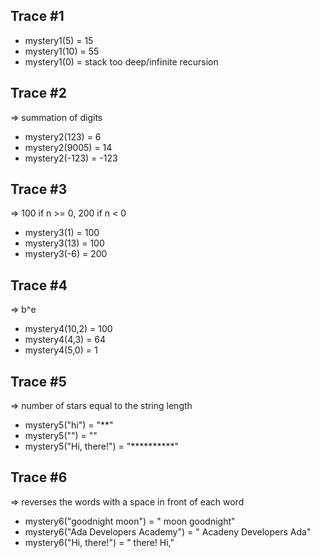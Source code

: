 ## Trace #1
* mystery1(5) = 15
* mystery1(10) = 55
*  mystery1(0) = stack too deep/infinite recursion

## Trace #2 
=> summation of digits
* mystery2(123) = 6
* mystery2(9005) = 14
* mystery2(-123) = -123

## Trace #3 
=> 100 if n >= 0, 200 if n < 0
* mystery3(1) = 100
* mystery3(13) = 100
* mystery3(-6) = 200

## Trace #4 
=> b^e
* mystery4(10,2) = 100
* mystery4(4,3) = 64
* mystery4(5,0) = 1

## Trace #5 
=> number of stars equal to the string length
* mystery5("hi") = "**"
* mystery5("") = ""
* mystery5("Hi, there!") = "**********"

## Trace #6
=> reverses the words with a space in front of each word
* mystery6("goodnight moon") = " moon goodnight"
* mystery6("Ada Developers Academy") = " Acadeny Developers Ada"
* mystery6("Hi, there!") = " there! Hi,"
